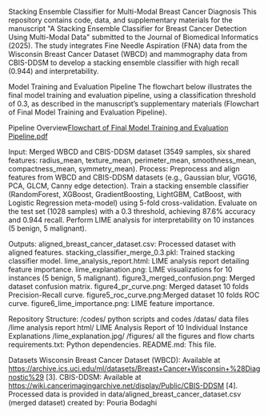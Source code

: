 Stacking Ensemble Classifier for Multi-Modal Breast Cancer Diagnosis
This repository contains code, data, and supplementary materials for the manuscript "A Stacking Ensemble Classifier for Breast Cancer Detection Using Multi-Modal Data" submitted to the Journal of Biomedical Informatics (2025). The study integrates Fine Needle Aspiration (FNA) data from the Wisconsin Breast Cancer Dataset (WBCD) and mammography data from CBIS-DDSM to develop a stacking ensemble classifier with high recall (0.944) and interpretability.

Model Training and Evaluation Pipeline
The flowchart below illustrates the final model training and evaluation pipeline, using a classification threshold of 0.3, as described in the manuscript’s supplementary materials (Flowchart of Final Model Training and Evaluation Pipeline).

Pipeline Overview[Flowchart of Final Model Training and Evaluation Pipeline.pdf](https://github.com/user-attachments/files/19967472/Flowchart.of.Final.Model.Training.and.Evaluation.Pipeline.pdf)

Input: Merged WBCD and CBIS-DDSM dataset (3549 samples, six shared features: radius_mean, texture_mean, perimeter_mean, smoothness_mean, compactness_mean, symmetry_mean).
Process:
Preprocess and align features from WBCD and CBIS-DDSM datasets (e.g., Gaussian blur, VGG16, PCA, GLCM, Canny edge detection).
Train a stacking ensemble classifier (RandomForest, XGBoost, GradientBoosting, LightGBM, CatBoost, with Logistic Regression meta-model) using 5-fold cross-validation.
Evaluate on the test set (1028 samples) with a 0.3 threshold, achieving 87.6% accuracy and 0.944 recall.
Perform LIME analysis for interpretability on 10 instances (5 benign, 5 malignant).

Outputs:
aligned_breast_cancer_dataset.csv: Processed dataset with aligned features.
stacking_classifier_merge_0.3.pkl: Trained stacking classifier model.
lime_analysis_report.html: LIME analysis report detailing feature importance.
lime_explanation.png: LIME visualizations for 10 instances (5 benign, 5 malignant).
figure3_merged_confusion.png: Merged dataset confusion matrix.
figure4_pr_curve.png: Merged dataset 10 folds Precision-Recall curve.
figure5_roc_curve.png:Merged dataset 10 folds ROC curve.
figure6_lime_importance.png: LIME feature importance.

Repository Structure:
/codes/ python scripts and codes 
/datas/ data files 
/lime analysis report html/ LIME Analysis Report of 10 Individual Instance Explanations
/lime_explanation.jpg/
/figures/ all the figures and flow charts 
requirements.txt: Python dependencies.
README.md: This file.

Datasets
Wisconsin Breast Cancer Dataset (WBCD): Available at https://archive.ics.uci.edu/ml/datasets/Breast+Cancer+Wisconsin+%28Diagnostic%29 [3].
CBIS-DDSM: Available at https://wiki.cancerimagingarchive.net/display/Public/CBIS-DDSM [4].
Processed data is provided in data/aligned_breast_cancer_dataset.csv (merged dataset) created by: Pouria Bodaghi

